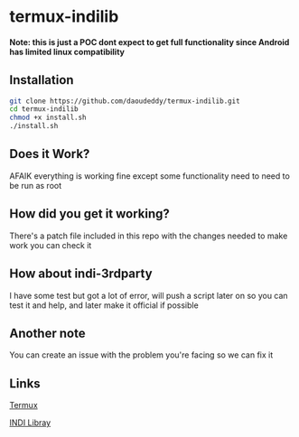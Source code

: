 # termux-indilib

#### Note: this is just a POC dont expect to get full functionality since Android has limited linux compatibility

## Installation
```bash
git clone https://github.com/daoudeddy/termux-indilib.git
cd termux-indilib
chmod +x install.sh
./install.sh
```

## Does it Work?
AFAIK everything is working fine except some functionality need to need to be run as root

## How did you get it working?
There's a patch file included in this repo with the changes needed to make work you can check it

## How about indi-3rdparty
I have some test but got a lot of error, will push a script later on so you can test it and help, and later make it official if possible

## Another note
You can create an issue with the problem you're facing so we can fix it

## Links
[Termux](https://termux.com)

[INDI Libray](https://indilib.org)
